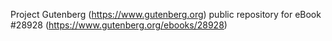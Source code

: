 Project Gutenberg (https://www.gutenberg.org) public repository for eBook #28928 (https://www.gutenberg.org/ebooks/28928)
